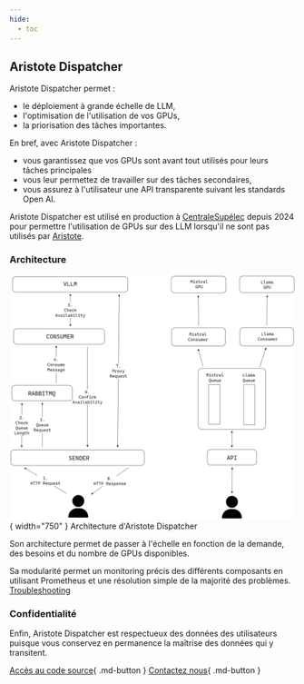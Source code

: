 ```yaml
---
hide:
  - toc
---
```


## Aristote Dispatcher

Aristote Dispatcher permet :
- le déploiement à grande échelle de LLM,
- l'optimisation de l'utilisation de vos GPUs,
- la priorisation des tâches importantes.

En bref, avec Aristote Dispatcher :
- vous garantissez que vos GPUs sont avant tout utilisés pour leurs tâches principales
- vous leur permettez de travailler sur des tâches secondaires,
- vous assurez à l'utilisateur une API transparente suivant les standards Open AI.

Aristote Dispatcher est utilisé en production à [CentraleSupélec](https://www.centralesupelec.fr) depuis 2024 pour permettre l'utilisation de GPUs sur des LLM lorsqu'il ne sont pas utilisés par [Aristote](https://www.centralesupelec.fr/fr/aristote-une-ia-au-service-de-lenseignement-superieur).

### Architecture

![Architecture](assets/architecture.webp){ width="750" } Architecture d'Aristote Dispatcher

Son architecture permet de passer à l'échelle en fonction de la demande, des besoins et du nombre de GPUs disponibles.

Sa modularité permet un monitoring précis des différents composants en utilisant Prometheus et une résolution simple de la majorité des problèmes. [Troubleshooting](/aristote-dispatcher/troubleshooting/)

### Confidentialité

Enfin, Aristote Dispatcher est respectueux des données des utilisateurs puisque vous conservez en permanence la maîtrise des données qui y transitent.

[Accès au code source](https://github.com/CentraleSupelec/aristote-dispatcher){ .md-button }
[Contactez nous](mailto:contact.opensource@centralesupelec.fr){ .md-button }
